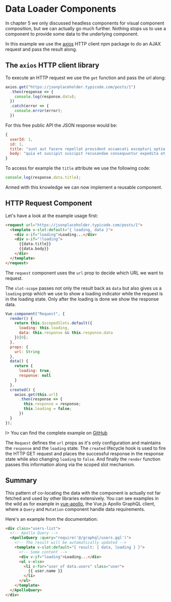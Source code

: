 # Data Loader Components

In chapter 5 we only discussed headless components for visual component composition, but we can actually go much further. Nothing stops us to use a component to provide some data to the underlying component.

In this example we use the [axios](https://github.com/axios) HTTP client npm package to do an AJAX request and pass the result along.

## The `axios` HTTP client library

To execute an HTTP request we use the `get` function and pass the url along:

```js
axios.get("https://jsonplaceholder.typicode.com/posts/1")
  .then(response => {
    console.log(response.data);
  })
  .catch(error => {
    console.error(error);
  })
```

For this free public API the JSON response would be:

```js
{
  userId: 1,
  id: 1,
  title: "sunt aut facere repellat provident occaecati excepturi optio reprehenderit",
  body: "quia et suscipit suscipit recusandae consequuntur expedita et cum reprehenderit molestiae ut ut quas totam nostrum rerum est autem sunt rem eveniet architecto"
}
```

To access for example the `title` attribute we use the following code:

```js
console.log(response.data.title);
```

Armed with this knowledge we can now implement a reusable component.

## HTTP Request Component

Let's have a look at the example usage first:

```html
<request url="https://jsonplaceholder.typicode.com/posts/1">
  <template v-slot:default="{ loading, data }">
    <div v-if="loading">Loading...</div>
    <div v-if="!loading">
      {{data.title}}
      {{data.body}}
    </div>
  </template>
</request>
```

The `request` component uses the `url` prop to decide which URL we want to request.

The `slot-scope` passes not only the result back as `data` but also gives us a `loading` prop which we use to show a loading indicator while the request is in the loading state. Only after the loading is done we show the response data.

```js
Vue.component("Request", {
  render() {
    return this.$scopedSlots.default({
      loading: this.loading,
      data: this.response && this.response.data
    })[0];
  },
  props: {
    url: String
  },
  data() {
    return {
      loading: true,
      response: null
    }
  },
  created() {
    axios.get(this.url)
      .then(response => {
        this.response = response;
        this.loading = false;
      })
  }
});
```

I> You can find the complete example on [GitHub](https://github.com/fdietz/vue_components_book_examples/tree/master/chapter-14/example-1)

The `Request` defines the `url` props as it's only configuration and maintains the `response` and the `loading` state. The `created` lifecycle hook is used to fire the HTTP GET request and places the successful response in the response state while also changing `loading` to `false`. And finally the `render` function passes this information along via the scoped slot mechanism.

## Summary

This pattern of co-locating the data with the component is actually not far fetched and used by other libraries extensively. You can see examples in the wild as for example in [vue-apollo](https://github.com/Akryum/vue-apollo), the Vue.js Apollo GraphQL client, where a `Query` and `Mutation` component handle data requirements. 

Here's an example from the documentation:

```html
<div class="users-list">
  <!-- Apollo Query -->
  <ApolloQuery :query="require('@/graphql/users.gql')">
    <!-- The result will be automatically updated -->
    <template v-slot:default="{ result: { data, loading } }">
      <!-- Some content -->
      <div v-if="loading">Loading...</div>
      <ul v-else>
        <li v-for="user of data.users" class="user">
          {{ user.name }}
        </li>
      </ul>
    </template>
  </ApolloQuery>
</div>
```